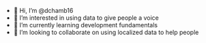 - 👋 Hi, I’m @dchamb16
- 👀 I’m interested in using data to give people a voice
- 🌱 I’m currently learning development fundamentals
- 💞️ I’m looking to collaborate on using localized data to help people
<!--- - 📫 How to reach me ... --->

<!---
dchamb16/dchamb16 is a ✨ special ✨ repository because its `README.md` (this file) appears on your GitHub profile.
You can click the Preview link to take a look at your changes.
--->
